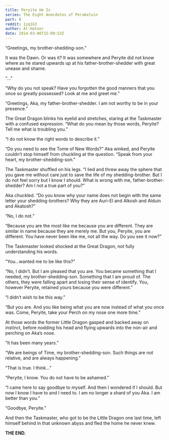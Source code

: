 ```yaml
---
title: Peryite He Is
series: The Eight Anecdotes of Perakeluin
part: 8
reddit: 1zq1k3
author: Al-Hatoor
date: 2014-03-06T15:09:53Z
---
```


“Greetings, my brother-shedding-son.”

It was the Dawn. Or was it? It was somewhere and Peryite did not know where as
he stared upwards up at his father-brother-shedder with great unease and shame.

“…”

“Why do you not speak? Have you forgotten the good manners that you once so
greatly possessed? Look at me and greet me.”

“Greetings, Aka, my father-brother-shedder. I am not worthy to be in your
presence.”

The Great Dragon blinks his eyelid and stretches, staring at the Taskmaster with
a confused expression. “What do you mean by those words, Peryite? Tell me what
is troubling you.”

“I do not know the right words to describe it.”

“Do you need to see the Tome of New Words?” Aka winked, and Peryite couldn’t
stop himself from chuckling at the question. “Speak from your heart, my
brother-shedding-son.”

The Taskmaster shuffled on his legs. “I lied and threw away the sphere that you
gave me without care just to save the life of my shedding-brother. But I do not
feel sorry but I know I should. What is wrong with me, father-brother-shedder?
Am I not a true part of you?”

Aka chuckled. “Do you know why your name does not begin with the same letter
your shedding-brothers? Why they are Auri-El and Alkosh and Alduin and Akatosh?”

“No, I do not.”

“Because you are the most like me because you are different. They are similar in
name because they are merely me. But you, Peryite, you are different. You have
never been like me, not all the way. Do you see it now?”

The Taskmaster looked shocked at the Great Dragon, not fully understanding his
words.

“You…wanted me to be like this?”

“No, I didn’t. But I am pleased that you are. You became something that I
needed, my brother-shedding-son. Something that I am proud of. The others, they
were falling apart and losing their sense of identify. You, however Peryite,
retained yours because you were different.”

“I didn’t wish to be this way.”

“But you are. And you like being what you are now instead of what you once was.
Come, Peryite, take your Perch on my nose one more time.”

At those words the former Little Dragon gasped and backed away on instinct,
before nodding his head and flying upwards into the non-air and perching on
Aka’s nose.

“It has been many years.”

“We are beings of Time, my brother-shedding-son. Such things are not relative,
and are always happening.”

“That is true. I think…”

“Peryite, I know. You do not have to be ashamed.”

“I came here to say goodbye to myself. And then I wondered if I should. But now
I know I have to and I need to. I am no longer a shard of you Aka. I am better
than you.”

“Goodbye, Peryite.”

And then the Taskmaster, who got to be the Little Dragon one last time, left
himself behind in that unknown abyss and fled the home he never knew.

**THE END.**
